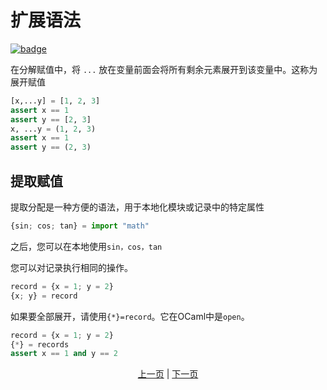 # 扩展语法

[![badge](https://img.shields.io/endpoint.svg?url=https%3A%2F%2Fgezf7g7pd5.execute-api.ap-northeast-1.amazonaws.com%2Fdefault%2Fsource_up_to_date%3Fowner%3Derg-lang%26repos%3Derg%26ref%3Dmain%26path%3Ddoc/EN/syntax/28_spread_syntax.md%26commit_hash%3D06f8edc9e2c0cee34f6396fd7c64ec834ffb5352)](https://gezf7g7pd5.execute-api.ap-northeast-1.amazonaws.com/default/source_up_to_date?owner=erg-lang&repos=erg&ref=main&path=doc/EN/syntax/28_spread_syntax.md&commit_hash=06f8edc9e2c0cee34f6396fd7c64ec834ffb5352)

在分解赋值中，将 `...` 放在变量前面会将所有剩余元素展开到该变量中。这称为展开赋值

```python
[x,...y] = [1, 2, 3]
assert x == 1
assert y == [2, 3]
x, ...y = (1, 2, 3)
assert x == 1
assert y == (2, 3)
```

## 提取赋值

提取分配是一种方便的语法，用于本地化模块或记录中的特定属性

```python
{sin; cos; tan} = import "math"
```

之后，您可以在本地使用`sin，cos，tan`

您可以对记录执行相同的操作。

```python
record = {x = 1; y = 2}
{x; y} = record
```

如果要全部展开，请使用`{*}=record`。它在OCaml中是`open`。

```python
record = {x = 1; y = 2}
{*} = records
assert x == 1 and y == 2
```

<p align='center'>
    <a href='./27_comprehension.md'>上一页</a> | <a href='./29_decorator.md'>下一页</a>
</p>